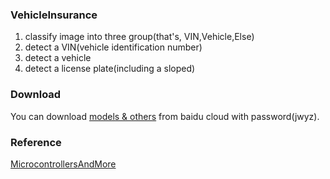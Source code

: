 ### VehicleInsurance
  1. classify image into three group(that's, VIN,Vehicle,Else)
  2. detect a VIN(vehicle identification number)
  3. detect a vehicle
  4. detect a license plate(including a sloped)
  
### Download
  You can download [models & others](https://pan.baidu.com/s/1HRePvv0UVibMsXKxJOUs7g) from baidu cloud with password(jwyz).
### Reference
  [MicrocontrollersAndMore](https://github.com/MicrocontrollersAndMore/OpenCV_3_License_Plate_Recognition_Python)
